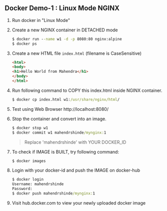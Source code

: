 ## Docker Demo-1 : Linux Mode NGINX

1.  Run docker in "Linux Mode"
2.  Create a new NGINX container in DETACHED mode

    ```cmd
    $ docker run --name w1 -d -p 8080:80 nginx:alpine
    $ docker ps 
    ```

3.  Create a new HTML file `index.html` (filename is CaseSensitive)

    ```html
    <html>
    <body>
    <h1>Hello World from Mahendra</h1>
    </body>
    </html>
    ```

4.  Run following command to COPY this index.html inside NGINX container.

    ```cmd
    $ docker cp index.html w1:/usr/share/nginx/html/
    ```

5.  Test using Web Browser http://localhost:8080/

6.  Stop the container and convert into an image.

    ```cmd
    $ docker stop w1
    $ docker commit w1 mahendrshinde/mynginx:1
    ```

    > Replace 'mahendrshinde' with YOUR DOCKER_ID

7.  To check if IMAGE is BUILT, try following command:

    ```cmd
    $ docker images
    ```

8.  Login with your docker-id and push the IMAGE on docker-hub

    ```cmd
    $ docker login
    Username: mahendrshinde
    Password:        
    $ docker push mahendrshinde/mynginx:1
    ```

9.  Visit hub.docker.com to view your newly uploaded docker image
